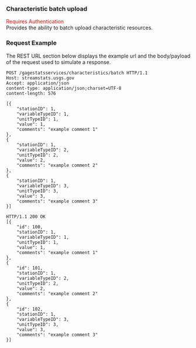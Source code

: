 ### Characteristic batch upload
<span style="color:red">Requires Authentication</span>  
Provides the ability to batch upload characteristic resources.

### Request Example
The REST URL section below displays the example url and the body/payload of the request used to simulate a response.

```
POST /gagestatsservices/characteristics/batch HTTP/1.1
Host: streamstats.usgs.gov
Accept: application/json
content-type: application/json;charset=UTF-8
content-length: 576

[{
    "stationID": 1,
    "variableTypeID": 1,
    "unitTypeID": 1,
	"value": 1,
    "comments": "example comment 1"
},
{
    "stationID": 1,
    "variableTypeID": 2,
    "unitTypeID": 2,
	"value": 2,
    "comments": "example comment 2"
},
{
    "stationID": 1,
    "variableTypeID": 3,
    "unitTypeID": 3,
	"value": 3,
    "comments": "example comment 3"
}]
```

```
HTTP/1.1 200 OK
[{
	"id": 100,
	"stationID": 1,
    "variableTypeID": 1,
    "unitTypeID": 1,
	"value": 1,
    "comments": "example comment 1"
},
{
    "id": 101,
	"stationID": 1,
    "variableTypeID": 2,
    "unitTypeID": 2,
	"value": 2,
    "comments": "example comment 2"
},
{
    "id": 102,
	"stationID": 1,
    "variableTypeID": 3,
    "unitTypeID": 3,
	"value": 3,
    "comments": "example comment 3"
}]
```